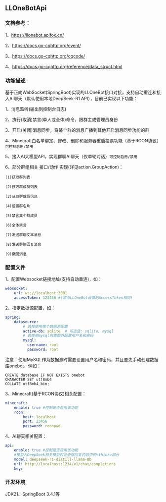 ## LLOneBotApi

### 文档参考：

1、https://llonebot.apifox.cn/

2、https://docs.go-cqhttp.org/event/

3、https://docs.go-cqhttp.org/cqcode/

4、https://docs.go-cqhttp.org/reference/data_struct.html


### 功能描述

基于正向WebSocket(SpringBoot)实现的LLOneBot接口对接，支持自动重连和接入AI聊天（默认使用本地DeepSeek-R1 API），目前已实现以下功能：

1、消息监听(输出到控制台日志)

2、执行(取消)禁言(单人或全体)命令，限群主或管理员身份

3、开启(关闭)消息同步，将某个群的消息广播到其他开启消息同步功能的群

4、Minecraft白名单绑定、修改、删除和服务器重启投票功能（基于RCON协议）`可控制启用/禁用`

5、接入AI大模型API，实现群聊AI聊天（仅单轮对话）`可控制启用/禁用`

6、部分群组相关 接口/动作 实现(详见action.GroupAction)：
    
    (1)获取群列表
        
    (2)获取群成员列表
    
    (3)获取群成员信息
    
    (4)设置群名片
    
    (5)禁言某个群成员
    
    (6)全体禁言
    
    (7)发送群聊文本消息
    
    (8)发送群聊回复消息
    
    (9)撤回消息

### 配置文件

1、配置Websocket链接地址(支持自动重连)，如：

```yaml
websocket:
    url: ws://localhost:3001
    accessToken: 123456 #(需与LLOneBot设置的AccessToken相同)
```

2、指定数据源配置，如：

```yaml
spring:
    datasource:
        # 选择使用哪个数据源配置
        active-db: sqlite  # 可选值: sqlite, mysql
        # 若使用mysql则需额外配置用户名和密码
        mysql:
          username: root
          password: root
```

注意：使用MySQL作为数据源时需要设置用户名和密码，并且要先手动创建数据库onebot，例如：

```mysql
CREATE database IF NOT EXISTS onebot
CHARACTER SET utf8mb4
COLLATE utf8mb4_bin;
```

3、Minecraft(基于RCON协议)相关配置：

```yaml
minecraft:
    enable: true #控制是否启用该功能
    rcon:
        host: localhost
        port: 23456
        password: rconpwd
```

4、AI聊天相关配置：

```yaml
api:
    enable: true #控制是否启用该功能
    #模型为DeepSeek相关模型时会去除回复内容中的<think>部分
    model: deepseek-r1-distill-llama-8b
    url: http://localhost:1234/v1/chat/completions
    key:
```

### 开发环境

JDK21、SpringBoot 3.4.1等